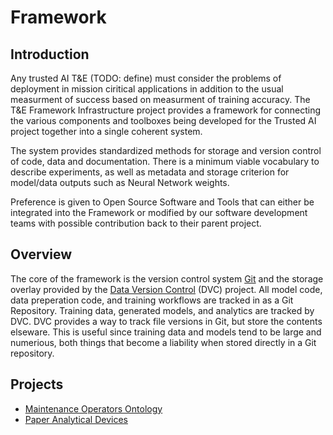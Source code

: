 # Framework 

## Introduction

Any trusted AI T&E (TODO: define) must consider the problems of deployment in mission ciritical applications in addition to the usual measurment of success based on measurment of training accuracy.
The T&E Framework Infrastructure project provides a framework for connecting the various components and toolboxes being developed for the Trusted AI project together into a single coherent system.

The system provides standardized methods for storage and version control of code, data and documentation.
There is a minimum viable vocabulary to describe experiments, as well as metadata and storage criterion for model/data outputs such as Neural Network weights.

Preference is given to Open Source Software and Tools that can either be integrated into the Framework or modified by our software development teams with possible contribution back to their parent project.

## Overview

The core of the framework is the version control system [Git] and the storage overlay provided by the [Data Version Control] (DVC) project.
All model code, data preperation code, and training workflows are tracked in as a Git Repository.
Training data, generated models, and analytics are tracked by DVC.
DVC provides a way to track file versions in Git, but store the contents elseware.
This is useful since training data and models tend to be large and numerious, both things that become a liability when stored directly in a Git repository.

[git]: https://git-scm.com/
[Data Version Control]: https://dvc.org/









## Projects
* [Maintenance Operators Ontology](https://nd-crane.github.io/moo)
* [Paper Analytical Devices](https://nd-crane.github.io/paper-analytical-devices)






